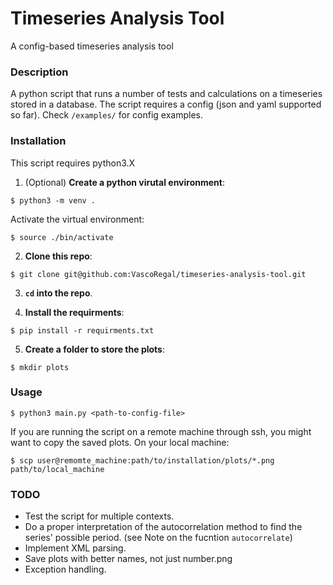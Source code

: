 # Timeseries Analysis Tool

A config-based timeseries analysis tool

### Description ###

A python script that runs a number of tests and calculations on a timeseries stored in a database. The script requires a config (json and yaml supported so far). Check ``` /examples/ ``` for config examples.

### Installation ###

This script requires python3.X

1. (Optional) **Create a python virutal environment**:

``` 
$ python3 -m venv . 
```
Activate the virtual environment:

```
$ source ./bin/activate
```


2. **Clone this repo**:

``` 
$ git clone git@github.com:VascoRegal/timeseries-analysis-tool.git 
```

3. **```cd``` into the repo**.

4. **Install the requirments**:
```
$ pip install -r requirments.txt
```

5. **Create a folder to store the plots**:
```
$ mkdir plots
```

### Usage ###
```
$ python3 main.py <path-to-config-file>
```

If you are running the script on a remote machine through ssh, you might want to copy the saved plots. On your local machine:
```
$ scp user@remomte_machine:path/to/installation/plots/*.png path/to/local_machine
```

### TODO ###
* Test the script for multiple contexts.
* Do a proper interpretation of the autocorrelation method to find the series' possible period. (see Note on the fucntion ```autocorrelate```)
* Implement XML parsing.
* Save plots with better names, not just number.png
* Exception handling.


